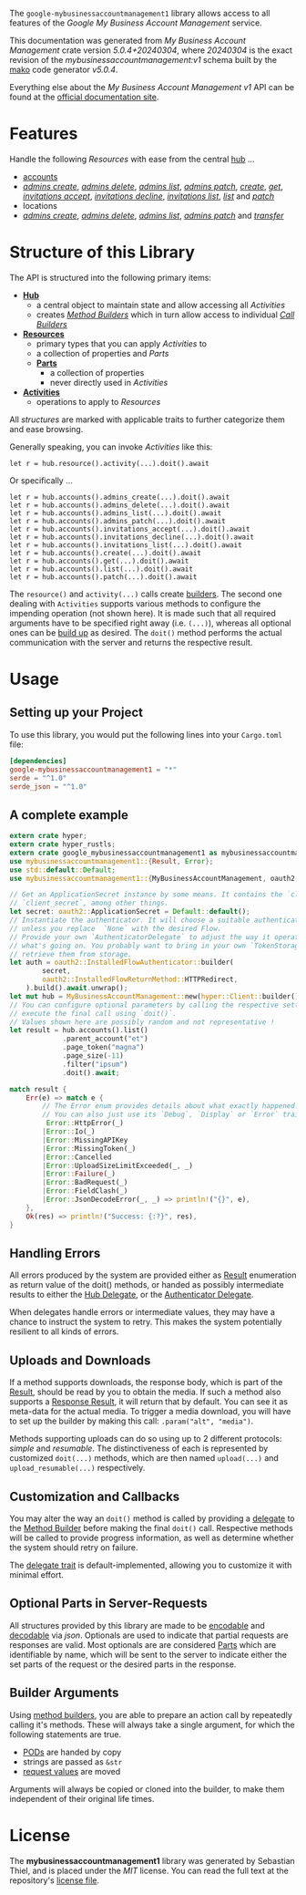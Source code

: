 <!---
DO NOT EDIT !
This file was generated automatically from 'src/generator/templates/api/README.md.mako'
DO NOT EDIT !
-->
The `google-mybusinessaccountmanagement1` library allows access to all features of the *Google My Business Account Management* service.

This documentation was generated from *My Business Account Management* crate version *5.0.4+20240304*, where *20240304* is the exact revision of the *mybusinessaccountmanagement:v1* schema built by the [mako](http://www.makotemplates.org/) code generator *v5.0.4*.

Everything else about the *My Business Account Management* *v1* API can be found at the
[official documentation site](https://developers.google.com/my-business/).
# Features

Handle the following *Resources* with ease from the central [hub](https://docs.rs/google-mybusinessaccountmanagement1/5.0.4+20240304/google_mybusinessaccountmanagement1/MyBusinessAccountManagement) ... 

* [accounts](https://docs.rs/google-mybusinessaccountmanagement1/5.0.4+20240304/google_mybusinessaccountmanagement1/api::Account)
 * [*admins create*](https://docs.rs/google-mybusinessaccountmanagement1/5.0.4+20240304/google_mybusinessaccountmanagement1/api::AccountAdminCreateCall), [*admins delete*](https://docs.rs/google-mybusinessaccountmanagement1/5.0.4+20240304/google_mybusinessaccountmanagement1/api::AccountAdminDeleteCall), [*admins list*](https://docs.rs/google-mybusinessaccountmanagement1/5.0.4+20240304/google_mybusinessaccountmanagement1/api::AccountAdminListCall), [*admins patch*](https://docs.rs/google-mybusinessaccountmanagement1/5.0.4+20240304/google_mybusinessaccountmanagement1/api::AccountAdminPatchCall), [*create*](https://docs.rs/google-mybusinessaccountmanagement1/5.0.4+20240304/google_mybusinessaccountmanagement1/api::AccountCreateCall), [*get*](https://docs.rs/google-mybusinessaccountmanagement1/5.0.4+20240304/google_mybusinessaccountmanagement1/api::AccountGetCall), [*invitations accept*](https://docs.rs/google-mybusinessaccountmanagement1/5.0.4+20240304/google_mybusinessaccountmanagement1/api::AccountInvitationAcceptCall), [*invitations decline*](https://docs.rs/google-mybusinessaccountmanagement1/5.0.4+20240304/google_mybusinessaccountmanagement1/api::AccountInvitationDeclineCall), [*invitations list*](https://docs.rs/google-mybusinessaccountmanagement1/5.0.4+20240304/google_mybusinessaccountmanagement1/api::AccountInvitationListCall), [*list*](https://docs.rs/google-mybusinessaccountmanagement1/5.0.4+20240304/google_mybusinessaccountmanagement1/api::AccountListCall) and [*patch*](https://docs.rs/google-mybusinessaccountmanagement1/5.0.4+20240304/google_mybusinessaccountmanagement1/api::AccountPatchCall)
* locations
 * [*admins create*](https://docs.rs/google-mybusinessaccountmanagement1/5.0.4+20240304/google_mybusinessaccountmanagement1/api::LocationAdminCreateCall), [*admins delete*](https://docs.rs/google-mybusinessaccountmanagement1/5.0.4+20240304/google_mybusinessaccountmanagement1/api::LocationAdminDeleteCall), [*admins list*](https://docs.rs/google-mybusinessaccountmanagement1/5.0.4+20240304/google_mybusinessaccountmanagement1/api::LocationAdminListCall), [*admins patch*](https://docs.rs/google-mybusinessaccountmanagement1/5.0.4+20240304/google_mybusinessaccountmanagement1/api::LocationAdminPatchCall) and [*transfer*](https://docs.rs/google-mybusinessaccountmanagement1/5.0.4+20240304/google_mybusinessaccountmanagement1/api::LocationTransferCall)




# Structure of this Library

The API is structured into the following primary items:

* **[Hub](https://docs.rs/google-mybusinessaccountmanagement1/5.0.4+20240304/google_mybusinessaccountmanagement1/MyBusinessAccountManagement)**
    * a central object to maintain state and allow accessing all *Activities*
    * creates [*Method Builders*](https://docs.rs/google-mybusinessaccountmanagement1/5.0.4+20240304/google_mybusinessaccountmanagement1/client::MethodsBuilder) which in turn
      allow access to individual [*Call Builders*](https://docs.rs/google-mybusinessaccountmanagement1/5.0.4+20240304/google_mybusinessaccountmanagement1/client::CallBuilder)
* **[Resources](https://docs.rs/google-mybusinessaccountmanagement1/5.0.4+20240304/google_mybusinessaccountmanagement1/client::Resource)**
    * primary types that you can apply *Activities* to
    * a collection of properties and *Parts*
    * **[Parts](https://docs.rs/google-mybusinessaccountmanagement1/5.0.4+20240304/google_mybusinessaccountmanagement1/client::Part)**
        * a collection of properties
        * never directly used in *Activities*
* **[Activities](https://docs.rs/google-mybusinessaccountmanagement1/5.0.4+20240304/google_mybusinessaccountmanagement1/client::CallBuilder)**
    * operations to apply to *Resources*

All *structures* are marked with applicable traits to further categorize them and ease browsing.

Generally speaking, you can invoke *Activities* like this:

```Rust,ignore
let r = hub.resource().activity(...).doit().await
```

Or specifically ...

```ignore
let r = hub.accounts().admins_create(...).doit().await
let r = hub.accounts().admins_delete(...).doit().await
let r = hub.accounts().admins_list(...).doit().await
let r = hub.accounts().admins_patch(...).doit().await
let r = hub.accounts().invitations_accept(...).doit().await
let r = hub.accounts().invitations_decline(...).doit().await
let r = hub.accounts().invitations_list(...).doit().await
let r = hub.accounts().create(...).doit().await
let r = hub.accounts().get(...).doit().await
let r = hub.accounts().list(...).doit().await
let r = hub.accounts().patch(...).doit().await
```

The `resource()` and `activity(...)` calls create [builders][builder-pattern]. The second one dealing with `Activities` 
supports various methods to configure the impending operation (not shown here). It is made such that all required arguments have to be 
specified right away (i.e. `(...)`), whereas all optional ones can be [build up][builder-pattern] as desired.
The `doit()` method performs the actual communication with the server and returns the respective result.

# Usage

## Setting up your Project

To use this library, you would put the following lines into your `Cargo.toml` file:

```toml
[dependencies]
google-mybusinessaccountmanagement1 = "*"
serde = "^1.0"
serde_json = "^1.0"
```

## A complete example

```Rust
extern crate hyper;
extern crate hyper_rustls;
extern crate google_mybusinessaccountmanagement1 as mybusinessaccountmanagement1;
use mybusinessaccountmanagement1::{Result, Error};
use std::default::Default;
use mybusinessaccountmanagement1::{MyBusinessAccountManagement, oauth2, hyper, hyper_rustls, chrono, FieldMask};

// Get an ApplicationSecret instance by some means. It contains the `client_id` and 
// `client_secret`, among other things.
let secret: oauth2::ApplicationSecret = Default::default();
// Instantiate the authenticator. It will choose a suitable authentication flow for you, 
// unless you replace  `None` with the desired Flow.
// Provide your own `AuthenticatorDelegate` to adjust the way it operates and get feedback about 
// what's going on. You probably want to bring in your own `TokenStorage` to persist tokens and
// retrieve them from storage.
let auth = oauth2::InstalledFlowAuthenticator::builder(
        secret,
        oauth2::InstalledFlowReturnMethod::HTTPRedirect,
    ).build().await.unwrap();
let mut hub = MyBusinessAccountManagement::new(hyper::Client::builder().build(hyper_rustls::HttpsConnectorBuilder::new().with_native_roots().https_or_http().enable_http1().build()), auth);
// You can configure optional parameters by calling the respective setters at will, and
// execute the final call using `doit()`.
// Values shown here are possibly random and not representative !
let result = hub.accounts().list()
             .parent_account("et")
             .page_token("magna")
             .page_size(-11)
             .filter("ipsum")
             .doit().await;

match result {
    Err(e) => match e {
        // The Error enum provides details about what exactly happened.
        // You can also just use its `Debug`, `Display` or `Error` traits
         Error::HttpError(_)
        |Error::Io(_)
        |Error::MissingAPIKey
        |Error::MissingToken(_)
        |Error::Cancelled
        |Error::UploadSizeLimitExceeded(_, _)
        |Error::Failure(_)
        |Error::BadRequest(_)
        |Error::FieldClash(_)
        |Error::JsonDecodeError(_, _) => println!("{}", e),
    },
    Ok(res) => println!("Success: {:?}", res),
}

```
## Handling Errors

All errors produced by the system are provided either as [Result](https://docs.rs/google-mybusinessaccountmanagement1/5.0.4+20240304/google_mybusinessaccountmanagement1/client::Result) enumeration as return value of
the doit() methods, or handed as possibly intermediate results to either the 
[Hub Delegate](https://docs.rs/google-mybusinessaccountmanagement1/5.0.4+20240304/google_mybusinessaccountmanagement1/client::Delegate), or the [Authenticator Delegate](https://docs.rs/yup-oauth2/*/yup_oauth2/trait.AuthenticatorDelegate.html).

When delegates handle errors or intermediate values, they may have a chance to instruct the system to retry. This 
makes the system potentially resilient to all kinds of errors.

## Uploads and Downloads
If a method supports downloads, the response body, which is part of the [Result](https://docs.rs/google-mybusinessaccountmanagement1/5.0.4+20240304/google_mybusinessaccountmanagement1/client::Result), should be
read by you to obtain the media.
If such a method also supports a [Response Result](https://docs.rs/google-mybusinessaccountmanagement1/5.0.4+20240304/google_mybusinessaccountmanagement1/client::ResponseResult), it will return that by default.
You can see it as meta-data for the actual media. To trigger a media download, you will have to set up the builder by making
this call: `.param("alt", "media")`.

Methods supporting uploads can do so using up to 2 different protocols: 
*simple* and *resumable*. The distinctiveness of each is represented by customized 
`doit(...)` methods, which are then named `upload(...)` and `upload_resumable(...)` respectively.

## Customization and Callbacks

You may alter the way an `doit()` method is called by providing a [delegate](https://docs.rs/google-mybusinessaccountmanagement1/5.0.4+20240304/google_mybusinessaccountmanagement1/client::Delegate) to the 
[Method Builder](https://docs.rs/google-mybusinessaccountmanagement1/5.0.4+20240304/google_mybusinessaccountmanagement1/client::CallBuilder) before making the final `doit()` call. 
Respective methods will be called to provide progress information, as well as determine whether the system should 
retry on failure.

The [delegate trait](https://docs.rs/google-mybusinessaccountmanagement1/5.0.4+20240304/google_mybusinessaccountmanagement1/client::Delegate) is default-implemented, allowing you to customize it with minimal effort.

## Optional Parts in Server-Requests

All structures provided by this library are made to be [encodable](https://docs.rs/google-mybusinessaccountmanagement1/5.0.4+20240304/google_mybusinessaccountmanagement1/client::RequestValue) and 
[decodable](https://docs.rs/google-mybusinessaccountmanagement1/5.0.4+20240304/google_mybusinessaccountmanagement1/client::ResponseResult) via *json*. Optionals are used to indicate that partial requests are responses 
are valid.
Most optionals are are considered [Parts](https://docs.rs/google-mybusinessaccountmanagement1/5.0.4+20240304/google_mybusinessaccountmanagement1/client::Part) which are identifiable by name, which will be sent to 
the server to indicate either the set parts of the request or the desired parts in the response.

## Builder Arguments

Using [method builders](https://docs.rs/google-mybusinessaccountmanagement1/5.0.4+20240304/google_mybusinessaccountmanagement1/client::CallBuilder), you are able to prepare an action call by repeatedly calling it's methods.
These will always take a single argument, for which the following statements are true.

* [PODs][wiki-pod] are handed by copy
* strings are passed as `&str`
* [request values](https://docs.rs/google-mybusinessaccountmanagement1/5.0.4+20240304/google_mybusinessaccountmanagement1/client::RequestValue) are moved

Arguments will always be copied or cloned into the builder, to make them independent of their original life times.

[wiki-pod]: http://en.wikipedia.org/wiki/Plain_old_data_structure
[builder-pattern]: http://en.wikipedia.org/wiki/Builder_pattern
[google-go-api]: https://github.com/google/google-api-go-client

# License
The **mybusinessaccountmanagement1** library was generated by Sebastian Thiel, and is placed 
under the *MIT* license.
You can read the full text at the repository's [license file][repo-license].

[repo-license]: https://github.com/Byron/google-apis-rsblob/main/LICENSE.md

